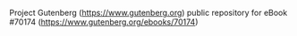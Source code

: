 Project Gutenberg (https://www.gutenberg.org) public repository for
eBook #70174 (https://www.gutenberg.org/ebooks/70174)

